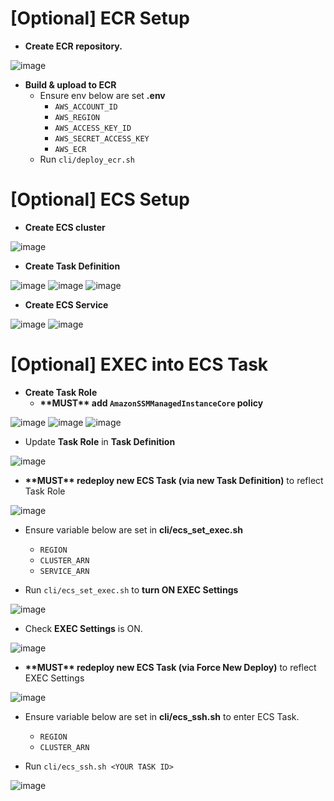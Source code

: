 # [Optional] ECR Setup
- **Create ECR repository.**

![image](assets/1.PNG)

- **Build & upload to ECR**
    - Ensure env below are set **.env**
        - `AWS_ACCOUNT_ID`
        - `AWS_REGION`
        - `AWS_ACCESS_KEY_ID`
        - `AWS_SECRET_ACCESS_KEY`
        - `AWS_ECR`
    - Run `cli/deploy_ecr.sh`

# [Optional] ECS Setup
- **Create ECS cluster**

![image](assets/2.PNG)

- **Create Task Definition**

![image](assets/3a.PNG)
![image](assets/3b.PNG)
![image](assets/3c.PNG)

- **Create ECS Service**

![image](assets/4.PNG)
![image](assets/5.PNG)

# [Optional] EXEC into ECS Task
- **Create Task Role**
    - **\*\*MUST\*\* add `AmazonSSMManagedInstanceCore` policy**

![image](assets/6.PNG)
![image](assets/12.PNG)
![image](assets/7.PNG)

- Update **Task Role** in **Task Definition**

![image](assets/8.PNG)

- **\*\*MUST\*\* redeploy new ECS Task (via new Task Definition)** to reflect Task Role

![image](assets/11.PNG)

- Ensure variable below are set in **cli/ecs_set_exec.sh**
    - `REGION`
    - `CLUSTER_ARN`
    - `SERVICE_ARN`

- Run `cli/ecs_set_exec.sh` to **turn ON EXEC Settings**

![image](assets/9.PNG)

- Check **EXEC Settings** is ON.

![image](assets/10.PNG)

- **\*\*MUST\*\* redeploy new ECS Task (via Force New Deploy)** to reflect EXEC Settings

![image](assets/14.PNG)

- Ensure variable below are set in **cli/ecs_ssh.sh** to enter ECS Task.
    - `REGION`
    - `CLUSTER_ARN`

- Run `cli/ecs_ssh.sh <YOUR TASK ID>`

![image](assets/13.PNG)
